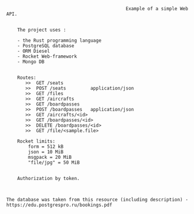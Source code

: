                                                 Example of a simple Web API.


        The project uses :        

        - the Rust programming language
        - PostgreSQL database 
        - ORM Diesel 
        - Rocket Web-framework 
        - Mongo DB
        

        Routes:
           >>  GET /seats
           >>  POST /seats         application/json
           >>  GET /files
           >>  GET /aircrafts
           >>  GET /boardpasses
           >>  POST /boardpasses   application/json
           >>  GET /aircrafts/<id>
           >>  GET /boardpasses/<id>
           >>  DELETE /boardpasses/<id>
           >>  GET /file/<sample.file>

        Rocket limits:
            form = 512 kB
            json = 10 MiB
            msgpack = 20 MiB
            "file/jpg" = 50 MiB


        Authorization by token. 

            

    The database was taken from this resource (including description) - https://edu.postgrespro.ru/bookings.pdf



